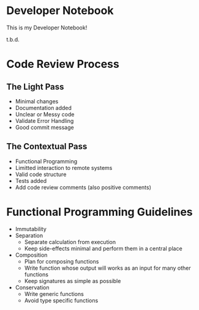 # Developer Notebook

This is my Developer Notebook!

t.b.d.

# Code Review Process

## The Light Pass

* Minimal changes
* Documentation added
* Unclear or Messy code
* Validate Error Handling
* Good commit message

## The Contextual Pass

* Functional Programming
* Limitted interaction to remote systems
* Valid code structure
* Tests added
* Add code review comments (also positive comments)

# Functional Programming Guidelines

* Immutability
* Separation
  * Separate calculation from execution
  * Keep side-effects minimal and perform them in a central place
* Composition
  * Plan for composing functions
  * Write function whose output will works as an input for many other functions
  * Keep signatures as simple as possible
* Conservation
  * Write generic functions
  * Avoid type specific functions
